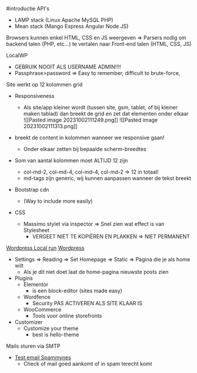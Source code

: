#introductie 
API's
- LAMP stack (Linux Apache MySQL PHP)
- Mean stack (Mango Express Angular Node JS)

Browsers kunnen enkel HTML, CSS en JS weergeven => Parsers nodig om backend talen (PHP, etc...) te vertalen naar Front-end talen (HTML, CSS, JS)

LocalWP
- GEBRUIK NOOIT ALS USERNAME ADMIN!!!!
- Passphrase>password => Easy to remember, difficult to brute-force, 

Site werkt op 12 kolommen grid
- Responsiveness
	- Als site/app kleiner wordt (tussen site, gsm, tablet, of bij kleiner maken tablad) dan breekt de grid en zet dat elementen onder elkaar
![[Pasted image 20231002111249.png]]
![[Pasted image 20231002111313.png]]
- breekt de content in kolommen wanneer we responsive gaan!
	- Onder elkaar zetten bij bepaalde scherm-breedtes
- Som van aantal kolommen moet ALTIJD 12 zijn
	- col-md-2, col-md-4, col-md-4, col-md-2 => 12 in totaal!
	- md-tags zijn generic, wij kunnen aanpassen wanneer de tekst breekt

- Bootstrap cdn
	- (Way to include more easily)
- CSS
	- Massimo stylet via inspector => Snel zien wat effect is van Stylesheet
		- VERGEET NIET TE KOPIËREN EN PLAKKEN => NIET PERMANENT

[Wordpress Local run](https://localwp.com/)  [Wordpress](https://wordpress.com/nl/)
- Settings => Reading => Set Homepage => Static => Pagina die je als home wilt
	- Als je dit niet doet laat de home-pagina nieuwste posts zien
- Plugins
	- Elementor 
		- is een block-editor (sites made easy)
	- Wordfence
		- Security PAS ACTIVEREN ALS SITE KLAAR IS
	- WooCommerce
		- Tools voor online storefronts
- Customizer
	- Customize your theme
		- best is hello-theme

Mails sturen via SMTP
- [Test email Spammynes](http://mail-tester.com)
	- Check of mail goed aankomt of in spam terecht komt

